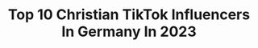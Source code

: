 ---
title: Top 10 Christian TikTok Influencers In Germany In 2023
description: >-
  Find top christian TikTok influencers in Germany in 2023. Most popular hashtags: #foryou #fy #foryoupage #viral.
platform: TikTok
hits: 43
text_top: Discover the best TikTok influencers on inBeat.
text_bottom: Our database aggregates 43 TikTok influencers like this in Germany for you to connect with.
profiles:
  - username: "lisbeth_lissi_chris"
    fullname: >-
      Heterochromia_chris
    bio: >-
      👵🏼lisbeth_lissi 👦🏻christian_kroemer ——————— 💥 HIER ZUM YOUTUBE WORKOUT ❤️
    location: "Germany"
    followers: 532000
    engagement: 868
    commentsToLikes: 0.024604
    id: ckafts0c46n2s0i782otshf8k
    verified: true
    hashtags: "#oma, #familie, #fy, #grandma"
  - username: "its.alisha1"
    fullname: >-
      Alisha
    bio: >-
      ✨Alisha J❤️
    location: "Germany"
    followers: 2022
    engagement: 1111
    commentsToLikes: 0.043555
    id: ckcpu5jv8p3nl0j23n380rsig
    verified: false
    hashtags: "#newborn, #babysoftiktok, #fyp, #viral"
  - username: "mia_partait"
    fullname: >-
      Mrs.Snape🖤
    bio: >-
      ⚡HP-Content only🐍 💎Mrs. Snape💍 ✝️ 💚17🖤 ✊🏼✊🏽✊🏾✊🏿
    location: "Germany"
    followers: 16800
    engagement: 2075
    commentsToLikes: 0.041701
    id: cka9ltku733g30i788c0qts2k
    verified: false
    hashtags: "#severussnape, #potterhead, #fyp, #duett"
  - username: "misterchaotic"
    fullname: >-
      Joschi
    bio: >-
      mrschaotic ❤️🔐 #teamjoschi 🏹Die Auserwählten🏹
    location: "Germany"
    followers: 10600
    engagement: 1261
    commentsToLikes: 0.084990
    id: cka8i9vzbefdi0i78xo5sen59
    verified: false
    hashtags: "#funnyvideos, #supersong, #lieblingsmensch, #crewlove"
  - username: "elinagerlach1"
    fullname: >-
      Elina Gerlach
    bio: >-
      Cooperationen - - > gerlachelina4@gmail.com 19 y.o.
    location: "Germany"
    followers: 453300
    engagement: 1468
    commentsToLikes: 0.019877
    id: ckfpm16pd19r50j23trpgg50d
    verified: false
    hashtags: "#youngmama, #baby, #bibel, #foryou"
  - username: "jolinasew"
    fullname: >-
      Jolina
    bio: >-
      • 𝐼’𝓁𝓁 𝒷𝑒 𝓅𝓇𝒶𝓎𝒾𝓃𝑔 𝒻𝑜𝓇 𝓉𝒽𝑒 𝒻𝒶𝒾𝓉𝒽𝓁𝑒𝓈𝓈✞ • 2520💍 • queer
    location: "Germany"
    followers: 9616
    engagement: 1288
    commentsToLikes: 0.083036
    id: cka8ey0x9zy900i78ep8r7mpt
    verified: false
    hashtags: "#queer, #slowmo, #tiktok, #lipsync"
  - username: "fero72_"
    fullname: >-
      Fero72
    bio: >-
      72 GANG 👻Kurdo.72
    location: "Germany"
    followers: 3162
    engagement: 1732
    commentsToLikes: 0.043941
    id: ckb8z6knueg460j23flygyvpe
    verified: false
    hashtags: "#corona, #72gang, #foryou, #mero"
  - username: "peskeloglou"
    fullname: >-
      Fafa💕
    bio: >-
      No you don’t know me 17
    location: "Germany"
    followers: 8417
    engagement: 1630
    commentsToLikes: 0.033880
    id: ckcdxugjogb530j23rtomo7vy
    verified: false
    hashtags: "#foryou, #viral, #fyp, #fy"
  - username: "jovana_097"
    fullname: >-
      Jovana
    bio: >-
      ig: jovana_097 🇲🇰/ 🇩🇪 Volleyball 🏐 ✝️
    location: "Germany"
    followers: 8576
    engagement: 1652
    commentsToLikes: 0.029476
    id: ckcdw2r1nfdx10j23bxj0jz53
    verified: false
    hashtags: "#foryou, #fyp, #foryoupage, #lilpeep"
  - username: "lisschenandsasa"
    fullname: >-
      Lisa💗 & Sarah💗
    bio: >-
      Instagram •Sarah: sarah__1510🙋🏽‍♀️ •Lisa. : lisq.mck🙋🏼‍♀️
    location: "Germany"
    followers: 6376
    engagement: 1407
    commentsToLikes: 0.040354
    id: ck9eja60n1rvn0j78wmfqxu5y
    verified: false
    hashtags: "#2021, #foryou, #corona, #foryoupage"
---
